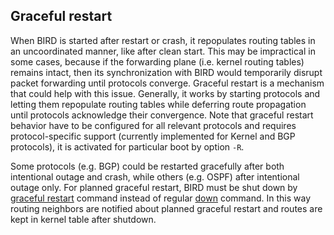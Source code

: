 ## Graceful restart

When BIRD is started after restart or crash, it repopulates routing tables in
an uncoordinated manner, like after clean start. This may be impractical in some
cases, because if the forwarding plane (i.e. kernel routing tables) remains
intact, then its synchronization with BIRD would temporarily disrupt packet
forwarding until protocols converge. Graceful restart is a mechanism that could
help with this issue. Generally, it works by starting protocols and letting them
repopulate routing tables while deferring route propagation until protocols
acknowledge their convergence. Note that graceful restart behavior have to be
configured for all relevant protocols and requires protocol-specific support
(currently implemented for Kernel and BGP protocols), it is activated for
particular boot by option `-R`.

Some protocols (e.g. BGP) could be restarted gracefully after both
intentional outage and crash, while others (e.g. OSPF) after intentional outage
only. For planned graceful restart, BIRD must be shut down by
[graceful restart](#cli-graceful-restart) command instead of
regular [down](#cli-down) command. In this way routing neighbors
are notified about planned graceful restart and routes are kept in kernel table
after shutdown.
